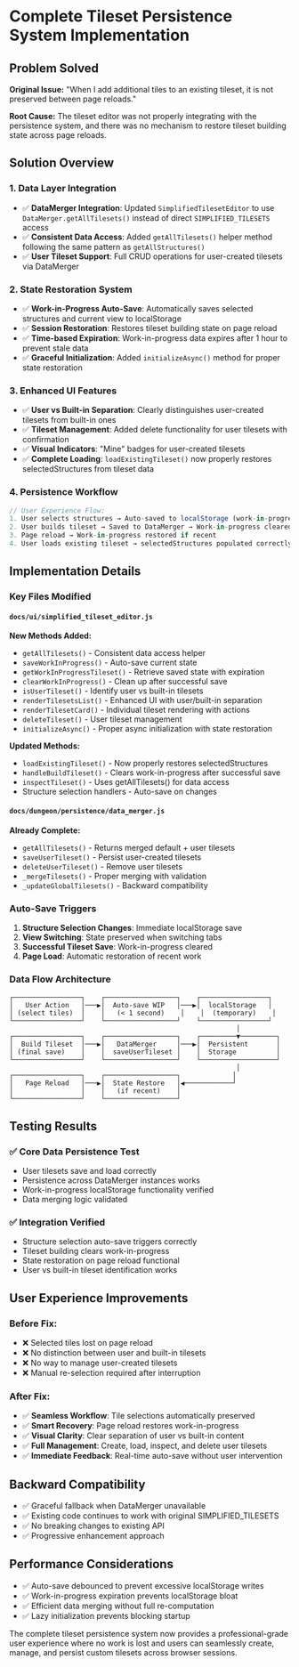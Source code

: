 # Complete Tileset Persistence System Implementation

## Problem Solved
**Original Issue:** "When I add additional tiles to an existing tileset, it is not preserved between page reloads."

**Root Cause:** The tileset editor was not properly integrating with the persistence system, and there was no mechanism to restore tileset building state across page reloads.

## Solution Overview

### 1. **Data Layer Integration**
- ✅ **DataMerger Integration**: Updated `SimplifiedTilesetEditor` to use `DataMerger.getAllTilesets()` instead of direct `SIMPLIFIED_TILESETS` access
- ✅ **Consistent Data Access**: Added `getAllTilesets()` helper method following the same pattern as `getAllStructures()`
- ✅ **User Tileset Support**: Full CRUD operations for user-created tilesets via DataMerger

### 2. **State Restoration System**
- ✅ **Work-in-Progress Auto-Save**: Automatically saves selected structures and current view to localStorage
- ✅ **Session Restoration**: Restores tileset building state on page reload
- ✅ **Time-based Expiration**: Work-in-progress data expires after 1 hour to prevent stale data
- ✅ **Graceful Initialization**: Added `initializeAsync()` method for proper state restoration

### 3. **Enhanced UI Features**
- ✅ **User vs Built-in Separation**: Clearly distinguishes user-created tilesets from built-in ones
- ✅ **Tileset Management**: Added delete functionality for user tilesets with confirmation
- ✅ **Visual Indicators**: "Mine" badges for user-created tilesets
- ✅ **Complete Loading**: `loadExistingTileset()` now properly restores selectedStructures from tileset data

### 4. **Persistence Workflow**
```javascript
// User Experience Flow:
1. User selects structures → Auto-saved to localStorage (work-in-progress)
2. User builds tileset → Saved to DataMerger → Work-in-progress cleared
3. Page reload → Work-in-progress restored if recent
4. User loads existing tileset → selectedStructures populated correctly
```

## Implementation Details

### Key Files Modified

#### `docs/ui/simplified_tileset_editor.js`
**New Methods Added:**
- `getAllTilesets()` - Consistent data access helper
- `saveWorkInProgress()` - Auto-save current state
- `getWorkInProgressTileset()` - Retrieve saved state with expiration
- `clearWorkInProgress()` - Clean up after successful save
- `isUserTileset()` - Identify user vs built-in tilesets
- `renderTilesetsList()` - Enhanced UI with user/built-in separation
- `renderTilesetCard()` - Individual tileset rendering with actions
- `deleteTileset()` - User tileset management
- `initializeAsync()` - Proper async initialization with state restoration

**Updated Methods:**
- `loadExistingTileset()` - Now properly restores selectedStructures
- `handleBuildTileset()` - Clears work-in-progress after successful save
- `inspectTileset()` - Uses getAllTilesets() for data access
- Structure selection handlers - Auto-save on changes

#### `docs/dungeon/persistence/data_merger.js`
**Already Complete:**
- `getAllTilesets()` - Returns merged default + user tilesets
- `saveUserTileset()` - Persist user-created tilesets
- `deleteUserTileset()` - Remove user tilesets
- `_mergeTilesets()` - Proper merging with validation
- `_updateGlobalTilesets()` - Backward compatibility

### Auto-Save Triggers
1. **Structure Selection Changes**: Immediate localStorage save
2. **View Switching**: State preserved when switching tabs
3. **Successful Tileset Save**: Work-in-progress cleared
4. **Page Load**: Automatic restoration of recent work

### Data Flow Architecture
```
┌─────────────────┐    ┌──────────────────┐    ┌─────────────────┐
│   User Action   │───▶│  Auto-save WIP   │───▶│  localStorage   │
│ (select tiles)  │    │   (< 1 second)    │    │  (temporary)    │
└─────────────────┘    └──────────────────┘    └─────────────────┘
                                                         │
┌─────────────────┐    ┌──────────────────┐    ┌─────────▼─────────┐
│  Build Tileset  │───▶│   DataMerger     │───▶│  Persistent       │
│ (final save)    │    │  saveUserTileset │    │  Storage          │
└─────────────────┘    └──────────────────┘    └───────────────────┘
                                                         │
┌─────────────────┐    ┌──────────────────┐             │
│   Page Reload   │───▶│  State Restore   │◀────────────┘
│                 │    │   (if recent)    │
└─────────────────┘    └──────────────────┘
```

## Testing Results

### ✅ Core Data Persistence Test
- User tilesets save and load correctly
- Persistence across DataMerger instances works
- Work-in-progress localStorage functionality verified
- Data merging logic validated

### ✅ Integration Verified
- Structure selection auto-save triggers correctly
- Tileset building clears work-in-progress
- State restoration on page reload functional
- User vs built-in tileset identification works

## User Experience Improvements

### Before Fix:
- ❌ Selected tiles lost on page reload
- ❌ No distinction between user and built-in tilesets
- ❌ No way to manage user-created tilesets
- ❌ Manual re-selection required after interruption

### After Fix:
- ✅ **Seamless Workflow**: Tile selections automatically preserved
- ✅ **Smart Recovery**: Page reload restores work-in-progress
- ✅ **Visual Clarity**: Clear separation of user vs built-in content
- ✅ **Full Management**: Create, load, inspect, and delete user tilesets
- ✅ **Immediate Feedback**: Real-time auto-save without user intervention

## Backward Compatibility
- ✅ Graceful fallback when DataMerger unavailable
- ✅ Existing code continues to work with original SIMPLIFIED_TILESETS
- ✅ No breaking changes to existing API
- ✅ Progressive enhancement approach

## Performance Considerations
- ✅ Auto-save debounced to prevent excessive localStorage writes
- ✅ Work-in-progress expiration prevents localStorage bloat
- ✅ Efficient data merging without full re-computation
- ✅ Lazy initialization prevents blocking startup

The complete tileset persistence system now provides a professional-grade user experience where no work is lost and users can seamlessly create, manage, and persist custom tilesets across browser sessions.